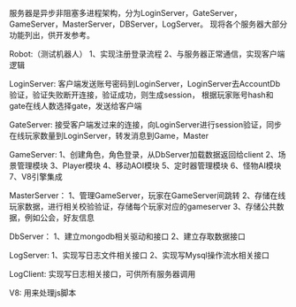 服务器是异步非阻塞多进程架构，分为LoginServer，GateServer，GameServer，MasterServer，DBServer，LogServer。
现将各个服务器大部分功能列出，供开发参考。

Robot:（测试机器人）
1、实现注册登录流程
2、与服务器正常通信，实现客户端逻辑

LoginServer:
客户端发送账号密码到LoginServer，LoginServer去AccountDb验证，验证失败断开连接，验证成功，则生成session，
根据玩家账号hash和gate在线人数选择gate，发送给客户端

GateServer:
接受客户端发过来的连接，向LoginServer进行session验证，同步在线玩家数量到LoginServer，转发消息到Game，Master

GameServer:
1、创建角色，角色登录，从DbServer加载数据返回给client
2、场景管理模块
3、Player模块
4、移动AOI模块
5、定时器管理模块
6、怪物AI模块
7、V8引擎集成

MasterServer：
1、管理GameServer，玩家在GameServer间跳转
2、存储在线玩家数据，进行相关校验验证，存储每个玩家对应的gameserver
3、存储公共数据，例如公会，好友信息
   
DbServer：
1、建立mongodb相关驱动和接口
2、建立存取数据接口

LogServer:
1、实现写日志文件相关接口
2、实现写Mysql操作流水相关接口

LogClient:
实现写日志相关接口，可供所有服务器调用

V8:
用来处理js脚本
